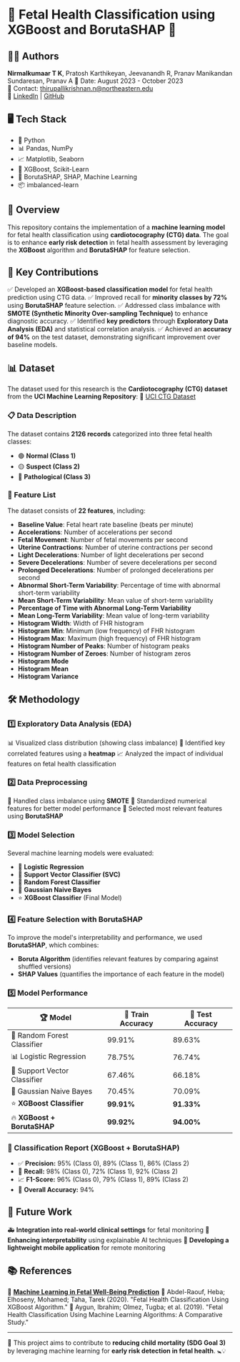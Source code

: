 # 🍼 Fetal Health Classification using XGBoost and BorutaSHAP 🚀

## 👨‍💻 Authors

**Nirmalkumaar T K**, Pratosh Karthikeyan, Jeevanandh R, Pranav Manikandan Sundaresan, Pranav A
📅 Date: August 2023 - October 2023  
📧 Contact: thirupallikrishnan.n@northeastern.edu  
🔗 [LinkedIn](https://www.linkedin.com/in/nirmalkumartk/) | [GitHub](https://github.com/NirmalKumar31)

## 🖥️ Tech Stack
- 🐍 Python
- 📊 Pandas, NumPy
- 📈 Matplotlib, Seaborn
- 🤖 XGBoost, Scikit-Learn
- 🔬 BorutaSHAP, SHAP, Machine Learning
- 📦 imbalanced-learn

## 📌 Overview
This repository contains the implementation of a **machine learning model** for fetal health classification using **cardiotocography (CTG) data**. The goal is to enhance **early risk detection** in fetal health assessment by leveraging the **XGBoost** algorithm and **BorutaSHAP** for feature selection.

## 🌟 Key Contributions
✅ Developed an **XGBoost-based classification model** for fetal health prediction using CTG data.
✅ Improved recall for **minority classes by 72%** using **BorutaSHAP** feature selection.
✅ Addressed class imbalance with **SMOTE (Synthetic Minority Over-sampling Technique)** to enhance diagnostic accuracy.
✅ Identified **key predictors** through **Exploratory Data Analysis (EDA)** and statistical correlation analysis.
✅ Achieved an **accuracy of 94%** on the test dataset, demonstrating significant improvement over baseline models.

## 📊 Dataset
The dataset used for this research is the **Cardiotocography (CTG) dataset** from the **UCI Machine Learning Repository**:
🔗 [UCI CTG Dataset](https://archive.ics.uci.edu/dataset/193/cardiotocography)

### 📋 Data Description
The dataset contains **2126 records** categorized into three fetal health classes:
- 🟢 **Normal (Class 1)**
- 🟡 **Suspect (Class 2)**
- 🔴 **Pathological (Class 3)**

### 🔢 Feature List
The dataset consists of **22 features**, including:
- **Baseline Value**: Fetal heart rate baseline (beats per minute)
- **Accelerations**: Number of accelerations per second
- **Fetal Movement**: Number of fetal movements per second
- **Uterine Contractions**: Number of uterine contractions per second
- **Light Decelerations**: Number of light decelerations per second
- **Severe Decelerations**: Number of severe decelerations per second
- **Prolonged Decelerations**: Number of prolonged decelerations per second
- **Abnormal Short-Term Variability**: Percentage of time with abnormal short-term variability
- **Mean Short-Term Variability**: Mean value of short-term variability
- **Percentage of Time with Abnormal Long-Term Variability**
- **Mean Long-Term Variability**: Mean value of long-term variability
- **Histogram Width**: Width of FHR histogram
- **Histogram Min**: Minimum (low frequency) of FHR histogram
- **Histogram Max**: Maximum (high frequency) of FHR histogram
- **Histogram Number of Peaks**: Number of histogram peaks
- **Histogram Number of Zeroes**: Number of histogram zeros
- **Histogram Mode**
- **Histogram Mean**
- **Histogram Variance**

## 🛠️ Methodology
### 1️⃣ Exploratory Data Analysis (EDA)
📊 Visualized class distribution (showing class imbalance)
📌 Identified key correlated features using a **heatmap**
📈 Analyzed the impact of individual features on fetal health classification

### 2️⃣ Data Preprocessing
🔄 Handled class imbalance using **SMOTE**
📏 Standardized numerical features for better model performance
🔬 Selected most relevant features using **BorutaSHAP**

### 3️⃣ Model Selection
Several machine learning models were evaluated:
- 🔹 **Logistic Regression**
- 🔸 **Support Vector Classifier (SVC)**
- 🔹 **Random Forest Classifier**
- 🔸 **Gaussian Naive Bayes**
- ⭐ **XGBoost Classifier** (Final Model)

### 4️⃣ Feature Selection with BorutaSHAP
To improve the model's interpretability and performance, we used **BorutaSHAP**, which combines:
- **Boruta Algorithm** (identifies relevant features by comparing against shuffled versions)
- **SHAP Values** (quantifies the importance of each feature in the model)

### 5️⃣ Model Performance
| 🏆 Model                        | 🎯 Train Accuracy | 🎯 Test Accuracy |
|---------------------------------|------------------|-----------------|
| 🌲 Random Forest Classifier     | 99.91%          | 89.63%         |
| 📊 Logistic Regression          | 78.75%          | 76.74%         |
| 🤖 Support Vector Classifier    | 67.46%          | 66.18%         |
| 🧪 Gaussian Naive Bayes        | 70.45%          | 70.09%         |
| ⭐ **XGBoost Classifier**      | **99.91%**      | **91.33%**     |
| 🔥 **XGBoost + BorutaSHAP**    | **99.92%**      | **94.00%**     |

### 📌 Classification Report (XGBoost + BorutaSHAP)
- ✅ **Precision:** 95% (Class 0), 89% (Class 1), 86% (Class 2)
- 🎯 **Recall:** 98% (Class 0), 72% (Class 1), 92% (Class 2)
- 📈 **F1-Score:** 96% (Class 0), 79% (Class 1), 89% (Class 2)
- 🏅 **Overall Accuracy:** 94%

## 🔮 Future Work
🚑 **Integration into real-world clinical settings** for fetal monitoring
🧠 **Enhancing interpretability** using explainable AI techniques
📱 **Developing a lightweight mobile application** for remote monitoring

## 📚 References
🔗 **[Machine Learning in Fetal Well-Being Prediction](https://www.ijaresm.com)**
📖 Abdel-Raouf, Heba; Elhoseny, Mohamed; Taha, Tarek (2020). "Fetal Health Classification Using XGBoost Algorithm."
📖 Aygun, Ibrahim; Olmez, Tugba; et al. (2019). "Fetal Health Classification Using Machine Learning Algorithms: A Comparative Study."

---
🎯 This project aims to contribute to **reducing child mortality (SDG Goal 3)** by leveraging machine learning for **early risk detection in fetal health**. 🚼💡


